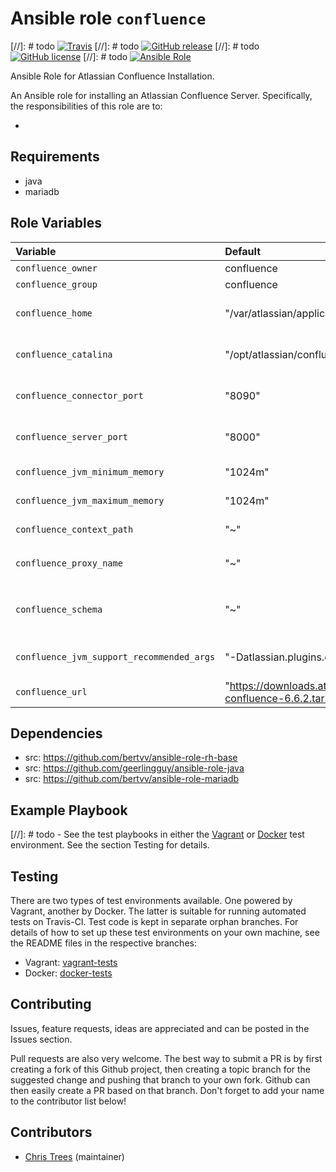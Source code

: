 # Ansible role `confluence`

[//]: # todo [![Travis](https://img.shields.io/travis/ctrees/ansible-role-confluence.svg)](https://travis-ci.org/ctrees/ansible-role-confluence)
[//]: # todo [![GitHub release](https://img.shields.io/github/release/ctrees/ansible-role-confluence.svg)](https://github.com/ctrees/ansible-role-confluence)
[//]: # todo [![GitHub license](https://img.shields.io/github/license/ctrees/ansible-role-confluence.svg)](https://github.com/ctrees/ansible-role-confluence/blob/master/LICENSE)
[//]: # todo [![Ansible Role](https://img.shields.io/badge/galaxy-ctrees.confluence-blue.svg)](https://galaxy.ansible.com/ctrees/confluence)

Ansible Role for Atlassian Confluence Installation.

An Ansible role for installing an Atlassian Confluence Server. Specifically, the responsibilities of this role are to:

-

## Requirements

- java
- mariadb

## Role Variables

| Variable   | Default | Comments (type)  |
| :---       | :---    | :---             |
| `confluence_owner` | confluence | owner |
| `confluence_group` | confluence | group |
| `confluence_home` | "/var/atlassian/application-data/confluence" | Location for the $CONFLUENCE_HOME directory. |
| `confluence_catalina` | "/opt/atlassian/confluence" | Location for the $CONFLUENCE_CATALINA directory. |
| `confluence_connector_port` | "8090" | Confluence Apache Tomcat connector and server port. |
| `confluence_server_port` | "8000" | Confluence Apache Tomcat connector and server port. |
| `confluence_jvm_minimum_memory` | "1024m" | Confluence JVM minimal memory usage. |
| `confluence_jvm_maximum_memory` | "1024m" | Confluence JVM maximum memory usage. |
| `confluence_context_path` | "~" | Context path for Confluence isntallation. |
| `confluence_proxy_name` | "~" | `http` or `https`, and supply `confluence_proxy_name` with its domain name. |
| `confluence_schema` | "~" | If Confluence running behide reverse proxy, setup `confluence_scheme` with whatever |
| `confluence_jvm_support_recommended_args` | "-Datlassian.plugins.enable.wait=300" | Atlassian Support recommended JVM arguments. |
| `confluence_url` | "https://downloads.atlassian.com/software/confluence/downloads/atlassian-confluence-6.6.2.tar.gz" | URL for download Confluence archive. |

## Dependencies

- src: https://github.com/bertvv/ansible-role-rh-base
- src: https://github.com/geerlingguy/ansible-role-java
- src: https://github.com/bertvv/ansible-role-mariadb

## Example Playbook

[//]: # todo - See the test playbooks in either the [Vagrant](https://github.com/ctrees/ansible-role-confluence/blob/vagrant-tests/test.yml) or [Docker](https://github.com/ctrees/ansible-role-confluence/blob/docker-tests/test.yml) test environment. See the section Testing for details.

## Testing

There are two types of test environments available. One powered by Vagrant, another by Docker. The latter is suitable for running automated tests on Travis-CI. Test code is kept in separate orphan branches. For details of how to set up these test environments on your own machine, see the README files in the respective branches:

- Vagrant: [vagrant-tests](https://github.com/ctrees/ansible-role-confluence/tree/vagrant-tests)
- Docker: [docker-tests](https://github.com/ctrees/ansible-role-confluence/tree/docker-tests)

## Contributing

Issues, feature requests, ideas are appreciated and can be posted in the Issues section.

Pull requests are also very welcome. The best way to submit a PR is by first creating a fork of this Github project, then creating a topic branch for the suggested change and pushing that branch to your own fork. Github can then easily create a PR based on that branch. Don't forget to add your name to the contributor list below!

## Contributors

- [Chris Trees](https://github.com/ctrees/) (maintainer)

